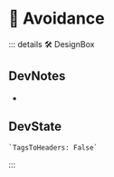 
# 💜 <neuro>Avoidance</neuro>

::: details 🛠 <dev>DesignBox</dev>

## DevNotes

-

## DevState

```py
`TagsToHeaders: False`
```

:::
